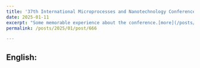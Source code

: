 ```yaml
---
title: '37th International Microprocesses and Nanotechnology Conference(MNC2024)'
date: 2025-01-11
excerpt: "Some memorable experience about the conference.[more](/posts/2025/01/post/666)"
permalink: /posts/2025/01/post/666

---
```

## English: